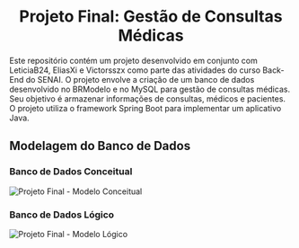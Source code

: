 <h1 align="center"> Projeto Final: Gestão de Consultas Médicas </h1>

Este repositório contém um projeto desenvolvido em conjunto com LeticiaB24, EliasXi e Victorsszx como parte das atividades do curso Back-End do SENAI. O projeto envolve a criação de um banco de dados desenvolvido no BRModelo e no MySQL para gestão de consultas médicas. Seu objetivo é armazenar informações de consultas, médicos e pacientes. O projeto utiliza o framework Spring Boot para implementar um aplicativo Java.


## Modelagem do Banco de Dados
### Banco de Dados Conceitual
![Projeto Final - Modelo Conceitual](https://github.com/user-attachments/assets/faad0bae-c289-4c4c-b17a-990927c112d2)

### Banco de Dados Lógico
![Projeto Final - Modelo Lógico](https://github.com/user-attachments/assets/2387bf90-8b08-4f87-8024-854e8b582995)
